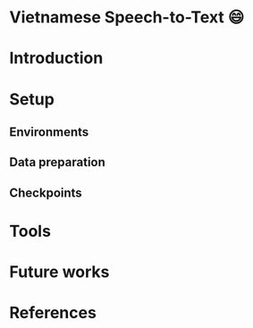 Vietnamese Speech-to-Text :smile:
=====

# Introduction

# Setup

## Environments

## Data preparation

## Checkpoints

# Tools

# Future works

# References
